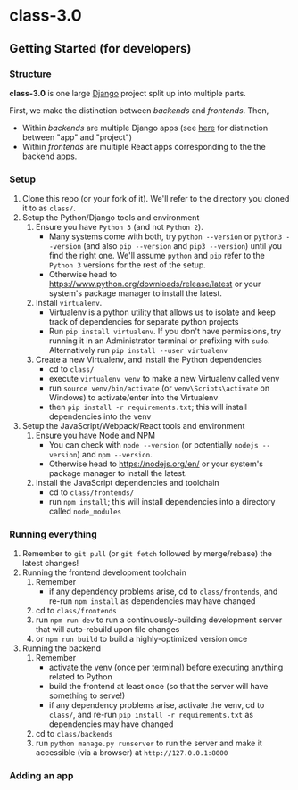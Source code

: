 # class-3.0

## Getting Started (for developers)

### Structure
**class-3.0** is one large [Django](https://www.djangoproject.com/) project split up into multiple parts.

First, we make the distinction between *backends* and *frontends*. Then,
* Within *backends* are multiple Django apps (see [here](https://docs.djangoproject.com/en/1.10/intro/tutorial01/#creating-the-polls-app) for distinction between "app" and "project")
* Within *frontends* are multiple React apps corresponding to the the backend apps.

### Setup
1. Clone this repo (or your fork of it). We'll refer to the directory you cloned it to as `class/`.
2. Setup the Python/Django tools and environment
    1. Ensure you have `Python 3` (and not `Python 2`).
        * Many systems come with both, try `python --version` or `python3 --version` (and also `pip --version` and `pip3 --version`) until you find the right one. We'll assume `python` and `pip` refer to the `Python 3` versions for the rest of the setup.
        * Otherwise head to https://www.python.org/downloads/release/latest or your system's package manager to install the latest.
    2. Install `virtualenv`.
        * Virtualenv is a python utility that allows us to isolate and keep track of dependencies for separate python projects
        * Run `pip install virtualenv`. If you don't have permissions, try running it in an Administrator terminal or prefixing with `sudo`. Alternatively run `pip install --user virtualenv`
    3. Create a new Virtualenv, and install the Python dependencies
        * cd to `class/`
        * execute `virtualenv venv` to make a new Virtualenv called venv
        * run `source venv/bin/activate` (or `venv\Scripts\activate` on Windows) to activate/enter into the Virtualenv
        * then `pip install -r requirements.txt`; this will install dependencies into the venv
3. Setup the JavaScript/Webpack/React tools and environment
    1. Ensure you have Node and NPM
        * You can check with `node --version` (or potentially `nodejs --version`) and `npm --version`.
        * Otherwise head to https://nodejs.org/en/ or your system's package manager to install the latest.
    2. Install the JavaScript dependencies and toolchain
        * cd to `class/frontends/`
        * run `npm install`; this will install dependencies into a directory called `node_modules`

### Running everything
1. Remember to `git pull` (or `git fetch` followed by merge/rebase) the latest changes!
2. Running the frontend development toolchain
    1. Remember
        * if any dependency problems arise, cd to `class/frontends`, and re-run `npm install` as dependencies may have changed
    2. cd to `class/frontends`
    3. run `npm run dev` to run a continuously-building development server that will auto-rebuild upon file changes
    4. or `npm run build` to build a highly-optimized version once
3. Running the backend
    1. Remember
        * activate the venv (once per terminal) before executing anything related to Python
        * build the frontend at least once (so that the server will have something to serve!)
        * if any dependency problems arise, activate the venv, cd to `class/`, and re-run `pip install -r requirements.txt` as dependencies may have changed
    2. cd to `class/backends`
    3. run `python manage.py runserver` to run the server and make it accessible (via a browser) at `http://127.0.0.1:8000`

### Adding an app
